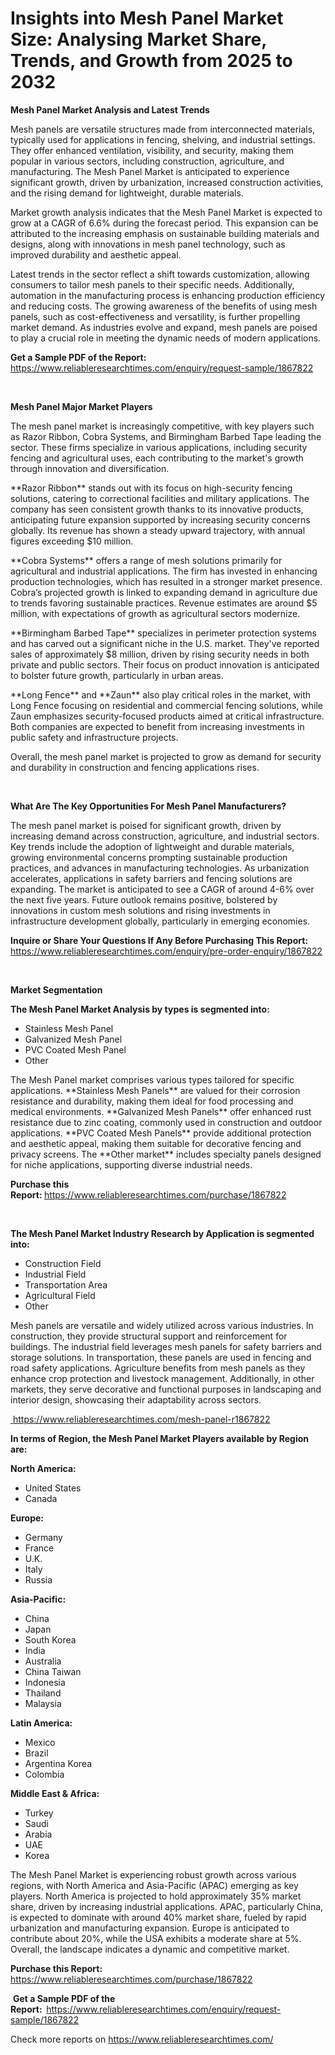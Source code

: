 <p><h1>Insights into Mesh Panel Market Size: Analysing Market Share, Trends, and Growth from 2025 to 2032</h1></p><p><strong>Mesh Panel Market Analysis and Latest Trends</strong></p>
<p><p>Mesh panels are versatile structures made from interconnected materials, typically used for applications in fencing, shelving, and industrial settings. They offer enhanced ventilation, visibility, and security, making them popular in various sectors, including construction, agriculture, and manufacturing. The Mesh Panel Market is anticipated to experience significant growth, driven by urbanization, increased construction activities, and the rising demand for lightweight, durable materials.</p><p>Market growth analysis indicates that the Mesh Panel Market is expected to grow at a CAGR of 6.6% during the forecast period. This expansion can be attributed to the increasing emphasis on sustainable building materials and designs, along with innovations in mesh panel technology, such as improved durability and aesthetic appeal. </p><p>Latest trends in the sector reflect a shift towards customization, allowing consumers to tailor mesh panels to their specific needs. Additionally, automation in the manufacturing process is enhancing production efficiency and reducing costs. The growing awareness of the benefits of using mesh panels, such as cost-effectiveness and versatility, is further propelling market demand. As industries evolve and expand, mesh panels are poised to play a crucial role in meeting the dynamic needs of modern applications.</p></p>
<p><strong>Get a Sample PDF of the Report:&nbsp;</strong> <a href="https://www.reliableresearchtimes.com/enquiry/request-sample/1867822?utm_campaign=3005&utm_medium=2&utm_source=Github&utm_content=ia&utm_term=01042025&utm_id=mesh-panel">https://www.reliableresearchtimes.com/enquiry/request-sample/1867822</a></p>
<p>&nbsp;</p>
<p><strong>Mesh Panel Major Market Players</strong></p>
<p><p>The mesh panel market is increasingly competitive, with key players such as Razor Ribbon, Cobra Systems, and Birmingham Barbed Tape leading the sector. These firms specialize in various applications, including security fencing and agricultural uses, each contributing to the market's growth through innovation and diversification.</p><p>**Razor Ribbon** stands out with its focus on high-security fencing solutions, catering to correctional facilities and military applications. The company has seen consistent growth thanks to its innovative products, anticipating future expansion supported by increasing security concerns globally. Its revenue has shown a steady upward trajectory, with annual figures exceeding $10 million.</p><p>**Cobra Systems** offers a range of mesh solutions primarily for agricultural and industrial applications. The firm has invested in enhancing production technologies, which has resulted in a stronger market presence. Cobra’s projected growth is linked to expanding demand in agriculture due to trends favoring sustainable practices. Revenue estimates are around $5 million, with expectations of growth as agricultural sectors modernize.</p><p>**Birmingham Barbed Tape** specializes in perimeter protection systems and has carved out a significant niche in the U.S. market. They've reported sales of approximately $8 million, driven by rising security needs in both private and public sectors. Their focus on product innovation is anticipated to bolster future growth, particularly in urban areas.</p><p>**Long Fence** and **Zaun** also play critical roles in the market, with Long Fence focusing on residential and commercial fencing solutions, while Zaun emphasizes security-focused products aimed at critical infrastructure. Both companies are expected to benefit from increasing investments in public safety and infrastructure projects.</p><p>Overall, the mesh panel market is projected to grow as demand for security and durability in construction and fencing applications rises.</p></p>
<p>&nbsp;</p>
<p><strong>What Are The Key Opportunities For Mesh Panel Manufacturers?</strong></p>
<p><p>The mesh panel market is poised for significant growth, driven by increasing demand across construction, agriculture, and industrial sectors. Key trends include the adoption of lightweight and durable materials, growing environmental concerns prompting sustainable production practices, and advances in manufacturing technologies. As urbanization accelerates, applications in safety barriers and fencing solutions are expanding. The market is anticipated to see a CAGR of around 4-6% over the next five years. Future outlook remains positive, bolstered by innovations in custom mesh solutions and rising investments in infrastructure development globally, particularly in emerging economies.</p></p>
<p><strong>Inquire or Share Your Questions If Any Before Purchasing This Report:</strong> <a href="https://www.reliableresearchtimes.com/enquiry/pre-order-enquiry/1867822?utm_campaign=3005&utm_medium=2&utm_source=Github&utm_content=ia&utm_term=01042025&utm_id=mesh-panel">https://www.reliableresearchtimes.com/enquiry/pre-order-enquiry/1867822</a></p>
<p>&nbsp;</p>
<p><strong>Market Segmentation</strong></p>
<p><strong>The Mesh Panel Market Analysis by types is segmented into:</strong></p>
<p><ul><li>Stainless Mesh Panel</li><li>Galvanized Mesh Panel</li><li>PVC Coated Mesh Panel</li><li>Other</li></ul></p>
<p><p>The Mesh Panel market comprises various types tailored for specific applications. **Stainless Mesh Panels** are valued for their corrosion resistance and durability, making them ideal for food processing and medical environments. **Galvanized Mesh Panels** offer enhanced rust resistance due to zinc coating, commonly used in construction and outdoor applications. **PVC Coated Mesh Panels** provide additional protection and aesthetic appeal, making them suitable for decorative fencing and privacy screens. The **Other market** includes specialty panels designed for niche applications, supporting diverse industrial needs.</p></p>
<p><strong>Purchase this Report:&nbsp;</strong><a href="https://www.reliableresearchtimes.com/purchase/1867822?utm_campaign=3005&utm_medium=2&utm_source=Github&utm_content=ia&utm_term=01042025&utm_id=mesh-panel">https://www.reliableresearchtimes.com/purchase/1867822</a></p>
<p>&nbsp;</p>
<p><strong>The Mesh Panel Market Industry Research by Application is segmented into:</strong></p>
<p><ul><li>Construction Field</li><li>Industrial Field</li><li>Transportation Area</li><li>Agricultural Field</li><li>Other</li></ul></p>
<p><p>Mesh panels are versatile and widely utilized across various industries. In construction, they provide structural support and reinforcement for buildings. The industrial field leverages mesh panels for safety barriers and storage solutions. In transportation, these panels are used in fencing and road safety applications. Agriculture benefits from mesh panels as they enhance crop protection and livestock management. Additionally, in other markets, they serve decorative and functional purposes in landscaping and interior design, showcasing their adaptability across sectors.</p></p>
<p><a href="https://www.reliableresearchtimes.com/mesh-panel-r1867822?utm_campaign=3005&utm_medium=2&utm_source=Github&utm_content=ia&utm_term=01042025&utm_id=mesh-panel">&nbsp;https://www.reliableresearchtimes.com/mesh-panel-r1867822</a></p>
<p><strong>In terms of Region, the Mesh Panel Market Players available by Region are:</strong></p>
<p>
    <p> <strong> North America: </strong>
        <ul>
            <li>United States</li>
            <li>Canada</li>
        </ul>
        </p> 
    <p> <strong> Europe: </strong>
        <ul>
            <li>Germany</li>
            <li>France</li>
            <li>U.K.</li>
            <li>Italy</li>
            <li>Russia</li>
        </ul>
        </p> 
    <p> <strong> Asia-Pacific: </strong>
        <ul>
            <li>China</li>
            <li>Japan</li>
            <li>South Korea</li>
            <li>India</li>
            <li>Australia</li>
            <li>China Taiwan</li>
            <li>Indonesia</li>
            <li>Thailand</li>
            <li>Malaysia</li>
        </ul>
        </p> 
    <p> <strong> Latin America: </strong>
        <ul>
            <li>Mexico</li>
            <li>Brazil</li>
            <li>Argentina Korea</li>
            <li>Colombia</li>
        </ul>
        </p> 
    <p> <strong> Middle East & Africa: </strong>
        <ul>
            <li>Turkey</li>
            <li>Saudi</li>
            <li>Arabia</li>
            <li>UAE</li>
            <li>Korea</li>
        </ul>
    </p>
    </p>
<p><p>The Mesh Panel Market is experiencing robust growth across various regions, with North America and Asia-Pacific (APAC) emerging as key players. North America is projected to hold approximately 35% market share, driven by increasing industrial applications. APAC, particularly China, is expected to dominate with around 40% market share, fueled by rapid urbanization and manufacturing expansion. Europe is anticipated to contribute about 20%, while the USA exhibits a moderate share at 5%. Overall, the landscape indicates a dynamic and competitive market.</p></p>
<p><strong>Purchase this Report: </strong><a href="https://www.reliableresearchtimes.com/purchase/1867822?utm_campaign=3005&utm_medium=2&utm_source=Github&utm_content=ia&utm_term=01042025&utm_id=mesh-panel">https://www.reliableresearchtimes.com/purchase/1867822</a></p>
<p>&nbsp;<strong>Get a Sample PDF of the Report:&nbsp;&nbsp;</strong><a href="https://www.reliableresearchtimes.com/enquiry/request-sample/1867822?utm_campaign=3005&utm_medium=2&utm_source=Github&utm_content=ia&utm_term=01042025&utm_id=mesh-panel">https://www.reliableresearchtimes.com/enquiry/request-sample/1867822</a></p>
<p><strong></strong></p>
<p>Check more reports on <a href="https://www.reliableresearchtimes.com/?utm_campaign=3005&utm_medium=2&utm_source=Github&utm_content=ia&utm_term=01042025&utm_id=mesh-panel">https://www.reliableresearchtimes.com/</a></p>